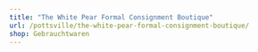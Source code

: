 ```yaml
---
title: "The White Pear Formal Consignment Boutique"
url: /pottsville/the-white-pear-formal-consignment-boutique/
shop: Gebrauchtwaren
---
```

